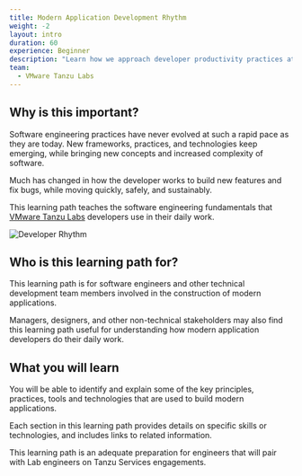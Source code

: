 ```yaml
---
title: Modern Application Development Rhythm
weight: -2
layout: intro
duration: 60
experience: Beginner
description: "Learn how we approach developer productivity practices at VMware Tanzu Labs."
team:
  - VMware Tanzu Labs
---
```


## Why is this important?

Software engineering practices have never evolved at such a rapid pace
as they are today.
New frameworks, practices, and technologies keep emerging,
while bringing new concepts and increased complexity of software.

Much has changed in how the developer works to build new features and
fix bugs,
while moving quickly,
safely,
and sustainably.

This learning path teaches the software engineering fundamentals that
[VMware Tanzu Labs](https://tanzu.vmware.com/labs) developers use in
their daily work.

![Developer Rhythm](/images/outcomes/application-development-rhythm/developer-rhythm.jpg)

## Who is this learning path for?

This learning path is for software engineers and other technical
development team members involved in the construction of modern
applications.

Managers, designers, and other non-technical stakeholders may also find
this learning path useful for understanding how modern application
developers do their daily work.

## What you will learn

You will be able to identify and explain some of the key principles, practices, tools and technologies that are used to build modern applications.

Each section in this learning path provides details on specific skills or technologies, and includes links to related information.

This learning path is an adequate preparation for engineers that will pair with Lab engineers on Tanzu Services engagements.
